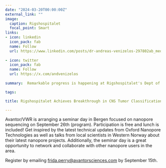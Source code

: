 ```yaml
---
date: "2024-03-20T00:00:00Z"
external_link: ""
image:
  caption: Rigshospitalet 
  focal_point: Smart
links:
- icon: linkedin
  icon_pack: fab
  name: Follow
  url: https://www.linkedin.com/posts/dr-andreas-venizelos-297802ab_medicalinnovation-cnsresearch-teamwork-activity-7182043471141060608-PMmO?utm_source=share&utm_medium=member_desktop
  
- icon: twitter
  icon_pack: fab
  name: Follow
  url: https://x.com/andvenizelos
  
summary:  Remarkable progress is happening at Rigshospitalet's Dept of Pathology! 🎉 We're now performing rapid, in-depth CNS tumor classification during surgery, transforming patient care. 🧠💥 A huge thank you to all who took part in our GridION Oxford Nanopore Technologies training. Let's keep advancing and shaping the future of healthcare! 💪

tags:

title: Rigshospitalet Achieves Breakthrough in CNS Tumor Classification

---
```


Avantor/VWR is arranging a seminar day in Bergen focused on nanopore sequencing on September 26th (program). Participation is free and lunch is included! Get inspired by the latest technical updates from Oxford Nanopore Technologies as well as talks from local scientists in Western Norway about their latest nanopore projects. Additionally, the seminar day is a great opportunity to network and collaborate with other nanopore users in the area.

Register by emailing frida.perry@avantorsciences.com by September 15th.